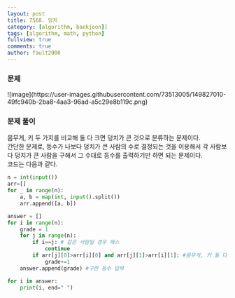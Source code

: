 ```yaml
---
layout: post
title: 7568. 덩치
category: [algorithm, baekjoon]]
tags: [algorithm, math, python]
fullview: true
comments: true
author: fault2000
---
```

<h3>문제</h3>
![image](https://user-images.githubusercontent.com/73513005/149827010-49fc940b-2ba8-4aa3-96ad-a5c29e8b119c.png)
<h3>문제 풀이</h3>
몸무게, 키 두 가지를 비교해 둘 다 크면 덩치가 큰 것으로 분류하는 문제이다.<br>
간단한 문제로, 등수가 나보다 덩치가 큰 사람의 수로 결정되는 것을 이용해서 각 사람보다 덩치가 큰 사람을 구해서 그 수대로 등수를 출력하기만 하면 되는 문제이다.<br>
코드는 다음과 같다.

```python
n = int(input())
arr=[]
for _ in range(n):
    a, b = map(int, input().split())
    arr.append([a, b])

answer = []
for i in range(n):
    grade = 1
    for j in range(n):
        if i==j: # 같은 사람일 경우 패스
            continue
        if arr[j][0]>arr[i][0] and arr[j][1]>arr[i][1]: #몸무게, 키 둘 다 클 경우
            grade+=1
    answer.append(grade) #구한 등수 입력

for i in answer:
    print(i, end=" ")
```
